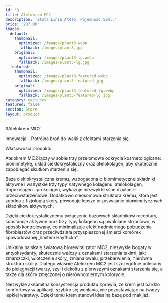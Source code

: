 ```yaml
---
id: '3'
title: Atelokrem MC2 
description: 'Złota Linia Atelo, Pojemność 50ml.'
price: '237.00'
images:
  default:
    thumbnail:
      optimized: /images/plant3.webp
      fallback: /images/plant3.jpg
    original:
      optimized: /images/plant3-lg.webp
      fallback: /images/plant3-lg.jpg
  featured:
    thumbnail:
      optimized: /images/plant3-featured.webp
      fallback: /images/plant3-featured.jpg
    original:
      optimized: /images/plant3-featured-lg.webp
      fallback: /images/plant3-featured-lg.jpg
category: cactuses
featured: false
section: Store
layout: product
---
```

#Atelokrem MC2 

Innowacja – Potrójna broń do walki z efektami starzenia się.

Właściwości produktu

Atelokrem MC2 łączy w sobie trzy przełomowe odkrycia kosmetologiczne: biomimetykę, układ ciekłokrystaliczny oraz atelokolagen, aby skutecznie zapobiegać skutkom starzenia się.

Baza ciekłokrystaliczna kremu, wzbogacona o biomimetyczne składniki aktywne i wszystkie trzy typy natywnego kolagenu: atelokolagen, tropokolagen i prokolagen, wykazuje niezwykle silne działanie przeciwstarzeniowe. Dodatkowo oleosomowa struktura kremu, która jest zgodna z fizjologią skóry, powoduje lepsze przyswajanie biomimetycznych składników aktywnych.

Dzięki ciekłokrystalicznemu połączeniu bazowych składników receptury, substancje aktywne oraz trzy typy kolagenu są uwalniane stopniowo, w sposób kontrolowany, co minimalizuje efekt nadmiernego pobudzenia fibroblastów oraz przeciwdziała przyspieszonej śmierci komórek spowodowanej „limitem Hayflicka”.

Unikalny na skalę światową biorewitalizator MC2, niezwykle bogaty w antyoksydanty, skutecznie walczy z oznakami starzenia takimi, jak: zmarszczki, wiotczenie skóry, zmiana owalu, przebarwienia, nierówna struktura skóry. Dlatego właśnie Atelokrem MC2 jest szczególnie polecany do pielęgnacji twarzy, szyi i dekoltu z pierwszymi oznakami starzenia się, a także dla skóry zmęczonej o nierównomiernym kolorycie.

Niezwykle aksamitna konsystencja produktu sprawia, że krem jest bardzo komfortowy w aplikacji, szybko się wchłania, nie pozostawiając na twarzy lepkiej warstwy. Dzięki temu krem stanowi idealną bazę pod makijaż.
